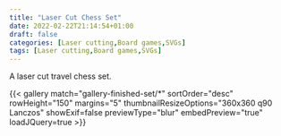 ```yaml
---
title: "Laser Cut Chess Set"
date: 2022-02-22T21:14:54+01:00
draft: false
categories: [Laser cutting,Board games,SVGs]
tags: [Laser cutting,Board games,SVGs]
---
```


A laser cut travel chess set.

<!--more-->

{{< gallery match="gallery-finished-set/*" sortOrder="desc" rowHeight="150" margins="5" thumbnailResizeOptions="360x360 q90 Lanczos" showExif=false previewType="blur" embedPreview="true" loadJQuery=true >}}